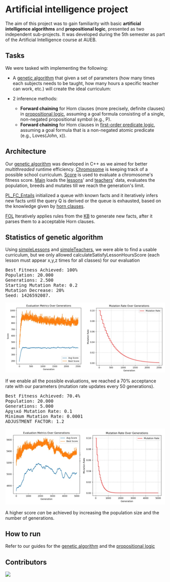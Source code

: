 # Artificial intelligence project
The aim of this project was to gain familiarity with basic **artificial intelligence algorithms** and **propositional logic**, presented as two independent sub-projects. It was developed during the 5th semester as part of the Artificial Intelligence course at AUEB.


## Tasks

We were tasked with implementing the following:

* A [genetic algorithm](genetic_AI) that given a set of parameters (how many times each subjects needs to be taught, how many hours a specific teacher can work, etc.) will create the ideal curriculum:

* 2 inference methods:
  * **Forward chaining** for Horn clauses (more precisely, definite clauses) in [propositional logic](propositional_Logic\ForwardChaining_Propositional), assuming a goal formula consisting of a single, non-negated propositional symbol (e.g., P).
  * **Forward chaining** for Horn clauses in [first-order predicate logic](propositional_Logic\ForwardChaining_FirstOrder), assuming a goal formula that is a non-negated atomic predicate (e.g., Loves(John, x)).

## Architecture
Our [genetic algorithm](genetic_AI) was developed in C++ as we aimed for better *multithreaded* runtime efficiency. [Chromosome](genetic_AI\AI-Timetable_Optimization\chromosome.h) is keeping track of a possible school curriculum. [Score](genetic_AI\AI-Timetable_Optimization\score.cpp) is used to evaluate a chromosome's fitness score. [Main](genetic_AI\AI-Timetable_Optimization\main.cpp) loads the [lessons](genetic_AI\bin\data\lessons.json)' and [teachers](genetic_AI\bin\data\teachers.json)' data, evaluates the population, breeds and mutates till we reach the generation's limit.

[PL_FC_Entails](propositional_Logic\ForwardChaining_Propositional\PL_FC_Entails.java) initialized a queue with known facts and it iteratively infers new facts until the query Q is derived or the queue is exhausted, based on the knowledge given by [horn clauses](propositional_Logic\ForwardChaining_Propositional\horn_clauses.txt).

[FOL](propositional_Logic\ForwardChaining_FirstOrder\FOL.java) Iteratively applies rules from the [KB](propositional_Logic\ForwardChaining_FirstOrder\KB_FOL.txt) to generate new facts, after it parses them to a acceptable Horn clauses.


## Statistics of genetic algorithm
Using [simpleLessons](genetic_AI\bin\data\simpleLessons.json) and [simpleTeachers](genetic_AI\bin\data\simpleTeachers.json), we were able to find a usable curriculum, but we only allowed calculateSatisfyLessonHoursScore (each lesson must appear x,y,z times for all classes) for our evaluation
<pre>
Best Fitness Achieved: 100%
Population: 20.000
Generations: 2.500
Starting Mutation Rate: 0.2
Mutation Decrease: 20%
Seed: 1426592087.
</pre>
<img src="images\perfect-cur-single.jpg"/>

If we enable all the possible evaluations, we reached a 70% acceptance rate with our parameters (mutation rate updates every 50 generations).
<pre>
Best Fitness Achieved: 70.4%
Population: 20.000
Generations: 5.000
Αρχικό Mutation Rate: 0.1
Minimum Mutation Rate: 0.0001
ADJUSTMENT_FACTOR: 1.2
</pre>
<img src="images\cur-all.jpg"/>

A higher score *can* be achieved by increasing the population size and the number of generations.

## How to run
Refer to our guides for the [genetic algorithm](genetic_AI\README.txt) and the [propositional logic](propositional_Logic\README.txt)

## Contributors
<a href="https://github.com/BabisDros/AI-Timetable_Optimization/graphs/contributors">
  <img src="https://contrib.rocks/image?repo=BabisDros/AI-Timetable_Optimization"/>
</a>
